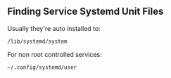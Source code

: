## Finding Service Systemd Unit Files

Usually they're auto installed to:

`/lib/systemd/system`

For non root controlled services:

`~/.config/systemd/user`
